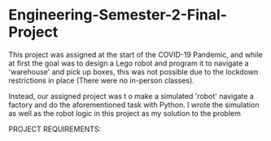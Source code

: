 # Engineering-Semester-2-Final-Project
This project was assigned at the start of the COVID-19 Pandemic, and while at first the goal was to design a Lego robot and program it to navigate a 'warehouse' and pick up boxes, this was not possible due to the lockdown restrictions in place (There were no in-person classes).

Instead, our assigned project was t
o make a simulated 'robot' navigate a factory and do the aforementioned task with Python. I wrote the simulation as well as the robot logic in this project as my solution to the problem

PROJECT REQUIREMENTS:
